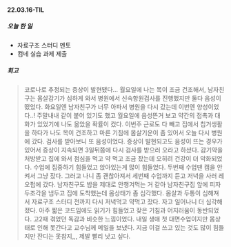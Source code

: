 #### 22.03.16-TIL

##### 오늘 한 일

- 자료구조 스터디 멘토 
- 컴네 실습 과제 제출



##### 회고

> 코로나로 추정되는 증상이 발현됐다... 월요일에 나는 목이 조금 건조해서, 남자친구는 몸살감기가 심하게 와서 병원에서 신속항원검사를 진행했지만 둘다 음성이 떴었다. 화요일엔 남자친구가 너무 아파서 병원을 다시 갔는데 이번엔 양성이었다..! 주말내내 같이 붙어 있기도 했고 월요일에 음성뜬거 보고 약간의 접촉과 대화가 있었기에 나도 옮았을 확률이 컸다. 이번주 근로도 다 빼고 집에서 칩거생활을 하다가 나도 목이 건조하고 마른 기침에 몸살기운이 좀 있어서 오늘 다시 병원에 갔다. 검사를 받아보니 또 음성이었다. 증상이 발현되고도 음성이 뜨는 경우가 있어서 증상이 지속되면 3일뒤쯤에 다시 검사를 받으러 오라고 하셨다. 감기약을 처방받고 집에 와서 점심을 먹고 약 먹고 조금 잤는데 오히려 건강이 더 악화되었다. 수업에 집중하기 힘들었고 앉아있는게 많이 힘들었다. 두번째 수업땐 캠을 안켜서 그냥 잤다. 그러고 나니 좀 괜찮아져서 세번째 수업까지 듣고 저녁을 사러 레오펍에 갔다. 남자친구도 밥을 제대로 안챙겨먹는 거 같아 남자친구집 앞에 피자 두조각을 냅두고 집에 도착했는데 몸상태가 좀 심각했다. 몸살과 두통이 심해져서 자료구조 스터디 전까지 다시 저녁먹고 약먹고 잤다. 자고 일어나니 더 심각해졌다. 아주 짧은 코드임에도 읽기가 힘들었고 잦은 기침과 어지러움이 동반되었다. 고2때 겪었던 독감과 비슷한 느낌이었다. 내일 생애 첫 대면수업이지만 몸상태로 인해 못간다고 교수님께 메일을 보냈다. 지금 이걸 쓰고 있는 것도 많이 힘들지만 잔디는 못참지,,, 제발 빨리 낫고 싶다. 
